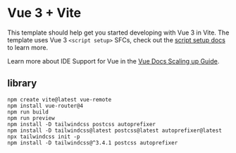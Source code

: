 # Vue 3 + Vite

This template should help get you started developing with Vue 3 in Vite. The template uses Vue 3 `<script setup>` SFCs, check out the [script setup docs](https://v3.vuejs.org/api/sfc-script-setup.html#sfc-script-setup) to learn more.

Learn more about IDE Support for Vue in the [Vue Docs Scaling up Guide](https://vuejs.org/guide/scaling-up/tooling.html#ide-support).

## library
    npm create vite@latest vue-remote
    npm install vue-router@4
    npm run build
    npm run preview
    npm install -D tailwindcss postcss autoprefixer
    npm install -D tailwindcss@latest postcss@latest autoprefixer@latest
    npx tailwindcss init -p
    npm install -D tailwindcss@^3.4.1 postcss autoprefixer
